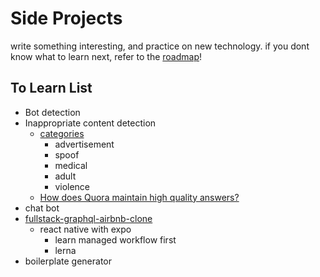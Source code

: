 # Side Projects

write something interesting, and practice on new technology. if you dont know what to learn next, refer to the [roadmap](https://roadmap.sh/)!

## To Learn List

- Bot detection
- Inappropriate content detection
  - [categories](https://cloud.google.com/blog/products/ai-machine-learning/filtering-inappropriate-content-with-the-cloud-vision-api)
    - advertisement
    - spoof
    - medical
    - adult
    - violence
  - [How does Quora maintain high quality answers?](https://www.quora.com/How-does-Quora-maintain-high-quality-answers)
- chat bot
- [fullstack-graphql-airbnb-clone](https://github.com/benawad/fullstack-graphql-airbnb-clone)
  - react native with expo
    - learn managed workflow first
    - lerna
- boilerplate generator
